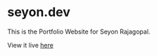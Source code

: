 # seyon.dev

This is the Portfolio Website for Seyon Rajagopal.

View it live [here](https://seyon.dev/)
